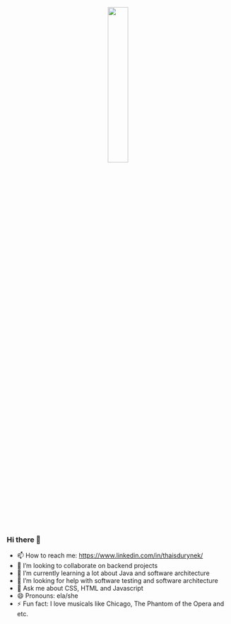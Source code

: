 <p align="center">
  <img src="https://media.giphy.com/media/bcbPzkSCytDH2/giphy.gif" width="30%">
</p>

### Hi there 👋

- 📫 How to reach me: https://www.linkedin.com/in/thaisdurynek/
- 👯 I’m looking to collaborate on backend projects
- 🌱 I’m currently learning a lot about Java and software architecture
- 🤔 I’m looking for help with software testing and software architecture
- 💬 Ask me about CSS, HTML and Javascript
- 😄 Pronouns: ela/she
- ⚡ Fun fact: I love musicals like Chicago, The Phantom of the Opera and etc.
